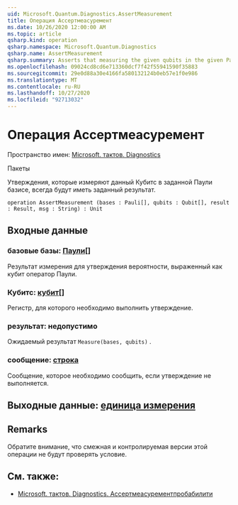 ```yaml
---
uid: Microsoft.Quantum.Diagnostics.AssertMeasurement
title: Операция Ассертмеасуремент
ms.date: 10/26/2020 12:00:00 AM
ms.topic: article
qsharp.kind: operation
qsharp.namespace: Microsoft.Quantum.Diagnostics
qsharp.name: AssertMeasurement
qsharp.summary: Asserts that measuring the given qubits in the given Pauli basis will always have the given result.
ms.openlocfilehash: 09024cd8cd6e713360dcf7f42f55941590f35883
ms.sourcegitcommit: 29e0d88a30e4166fa580132124b0eb57e1f0e986
ms.translationtype: MT
ms.contentlocale: ru-RU
ms.lasthandoff: 10/27/2020
ms.locfileid: "92713032"
---
```

# <a name="assertmeasurement-operation"></a>Операция Ассертмеасуремент

Пространство имен: [Microsoft. тактов. Diagnostics](xref:Microsoft.Quantum.Diagnostics)

Пакеты [](https://nuget.org/packages/)


Утверждения, которые измеряют данный Кубитс в заданной Паули базисе, всегда будут иметь заданный результат.

```qsharp
operation AssertMeasurement (bases : Pauli[], qubits : Qubit[], result : Result, msg : String) : Unit
```


## <a name="input"></a>Входные данные

### <a name="bases--pauli"></a>базовые базы: [Паули](xref:microsoft.quantum.lang-ref.pauli)[]

Результат измерения для утверждения вероятности, выраженный как кубит оператор Паули.


### <a name="qubits--qubit"></a>Кубитс: [кубит](xref:microsoft.quantum.lang-ref.qubit)[]

Регистр, для которого необходимо выполнить утверждение.


### <a name="result--__invalidresult__"></a>результат: __недопустимо <Result>__

Ожидаемый результат `Measure(bases, qubits)` .


### <a name="msg--string"></a>сообщение: [строка](xref:microsoft.quantum.lang-ref.string)

Сообщение, которое необходимо сообщить, если утверждение не выполняется.



## <a name="output--unit"></a>Выходные данные: [единица измерения](xref:microsoft.quantum.lang-ref.unit)



## <a name="remarks"></a>Remarks

Обратите внимание, что смежная и контролируемая версии этой операции не будут проверять условие.

## <a name="see-also"></a>См. также:

- [Microsoft. тактов. Diagnostics. Ассертмеасурементпробабилити](xref:Microsoft.Quantum.Diagnostics.AssertMeasurementProbability)